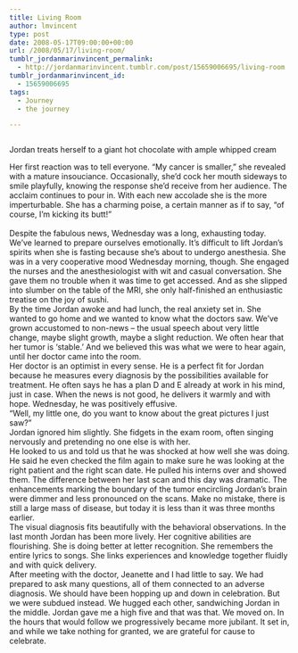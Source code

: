 ```yaml
---
title: Living Room
author: lmvincent
type: post
date: 2008-05-17T09:00:00+00:00
url: /2008/05/17/living-room/
tumblr_jordanmarinvincent_permalink:
  - http://jordanmarinvincent.tumblr.com/post/15659006695/living-room
tumblr_jordanmarinvincent_id:
  - 15659006695
tags:
  - Journey
  - the journey

---
```

<a href="http://www.flickr.com/photos/larryvincent/2498954605/" title="photo sharing" target="_blank" rel="noopener"><img src="http://farm3.static.flickr.com/2021/2498954605_f321cb3e07_m.jpg" alt="" /></a>

Jordan treats herself to a giant hot chocolate with ample whipped cream

Her first reaction was to tell everyone. &ldquo;My cancer is smaller,&rdquo; she revealed with a mature insouciance. Occasionally, she&rsquo;d cock her mouth sideways to smile playfully, knowing the response she&rsquo;d receive from her audience. The acclaim continues to pour in. With each new accolade she is the more imperturbable. She has a charming poise, a certain manner as if to say, &ldquo;of course, I&rsquo;m kicking its butt!&rdquo;  
<a name="more"></a>  
Despite the fabulous news, Wednesday was a long, exhausting today. We&rsquo;ve learned to prepare ourselves emotionally. It&rsquo;s difficult to lift Jordan&rsquo;s spirits when she is fasting because she&rsquo;s about to undergo anesthesia. She was in a very cooperative mood Wednesday morning, though. She engaged the nurses and the anesthesiologist with wit and casual conversation. She gave them no trouble when it was time to get accessed. And as she slipped into slumber on the table of the MRI, she only half-finished an enthusiastic treatise on the joy of sushi.  
By the time Jordan awoke and had lunch, the real anxiety set in. She wanted to go home and we wanted to know what the doctors saw. We&rsquo;ve grown accustomed to non-news &ndash; the usual speech about very little change, maybe slight growth, maybe a slight reduction. We often hear that her tumor is &lsquo;stable.&rsquo; And we believed this was what we were to hear again, until her doctor came into the room.  
Her doctor is an optimist in every sense. He is a perfect fit for Jordan because he measures every diagnosis by the possibilities available for treatment. He often says he has a plan D and E already at work in his mind, just in case. When the news is not good, he delivers it warmly and with hope. Wednesday, he was positively effusive.  
&ldquo;Well, my little one, do you want to know about the great pictures I just saw?&rdquo;  
Jordan ignored him slightly. She fidgets in the exam room, often singing nervously and pretending no one else is with her.  
He looked to us and told us that he was shocked at how well she was doing. He said he even checked the film again to make sure he was looking at the right patient and the right scan date. He pulled his interns over and showed them. The difference between her last scan and this day was dramatic. The enhancements marking the boundary of the tumor encircling Jordan&rsquo;s brain were dimmer and less pronounced on the scans. Make no mistake, there is still a large mass of disease, but today it is less than it was three months earlier.  
The visual diagnosis fits beautifully with the behavioral observations. In the last month Jordan has been more lively. Her cognitive abilities are flourishing. She is doing better at letter recognition. She remembers the entire lyrics to songs. She links experiences and knowledge together fluidly and with quick delivery.  
After meeting with the doctor, Jeanette and I had little to say. We had prepared to ask many questions, all of them connected to an adverse diagnosis. We should have been hopping up and down in celebration. But we were subdued instead. We hugged each other, sandwiching Jordan in the middle. Jordan gave me a high five and that was that. We moved on. In the hours that would follow we progressively became more jubilant. It set in, and while we take nothing for granted, we are grateful for cause to celebrate.

<div class="blogger-post-footer">
  <img loading="lazy" width="1" height="1" src="https://blogger.googleusercontent.com/tracker/9039099668816362935-9083135215655159504?l=jordansjourney2.blogspot.com" alt="" />
</div>